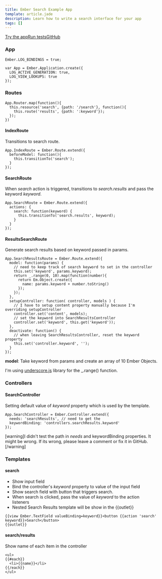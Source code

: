 ```yaml
---
title: Ember Search Example App
template: article.jade
description: Learn how to write a search interface for your app
tags: []
---
```


<div class="btn-group mbl mtm"><a href="app/" class="btn btn-success">Try the app</a><a href="app/tests/" class="btn btn-info">Run tests</a><a class="btn btn-warning" href="https://github.com/taras/ember-search-example" target="_blank">GitHub</a></div>

### App

```
Ember.LOG_BINDINGS = true;

var App = Ember.Application.create({
  LOG_ACTIVE_GENERATION: true,
  LOG_VIEW_LOOKUPS: true
});
```

### Routes

```
App.Router.map(function(){
  this.resource('search', {path: '/search'}, function(){
    this.route('results', {path: ':keyword'});
  });
})
```

#### IndexRoute

Transitions to search route.

```
App.IndexRoute = Ember.Route.extend({
  beforeModel: function(){
    this.transitionTo('search');
  }
});
```

#### SearchRoute

When *search* action is triggered, transitions to *search.results* and pass the keyword *keyword*.

```
App.SearchRoute = Ember.Route.extend({
  actions: {
    search: function(keyword) {
      this.transitionTo('search.results', keyword);
    }
  }
});
```

#### ResultsSearchRoute

Generate search results based on keyword passed in params. 

```
App.SearchResultsRoute = Ember.Route.extend({
  model: function(params) {
    // need to keep track of search keyword to set in the controller
    this.set('keyword', params.keyword);  
    return _.range(0, 10).map(function(number){
      return Em.Object.create({
        name: params.keyword + number.toString()
      });
    }); 
  },
  setupController: function( controller, models ) {
    // I have to setup content property manually because I'm overriding setupController
    controller.set('content', models);
    // set the keyword into SearchResultsController
    controller.set('keyword', this.get('keyword'));
  },
  deactivate: function() {
    // when leaving SearchResultsController, reset the keyword property
    this.set('controller.keyword', '');
  }
});
```

**model**: Take keyword from params and create an array of 10 Ember Objects.

<div class="dialog dialog-warning">I'm using <a href="http://underscorejs.org/">underscore.js</a> library for the _.range() function.</div>

### Controllers

#### SearchController

Setting default value of *keyword* property which is used by the template.

```
App.SearchController = Ember.Controller.extend({
  needs: 'searchResults', // need to get the 
  keywordBinding: 'controllers.searchResults.keyword'
});
```

[warning]I didn't test the path in *needs* and keywordBinding properties. It might be wrong. If its wrong, please leave a comment or fix it in GitHub.[/warning]

### Templates

#### search

* Show input field
* Bind the controller's *keyword* property to value of the input field
* Show search field with button that triggers search.
* When search is clicked, pass the value of *keyword* to the action listeners
* Nested Search Results template will be show in the {{outlet}}

```
{{view Ember.TextField valueBinding=keyword}}<button {{action 'search' keyword}}>Search</button>
{{outlet}}
```

#### search/results

Show name of each item in the controller

```
<ul>
{{#each}}
  <li>{{name}}</li>
{{/each}}
</ul>
```